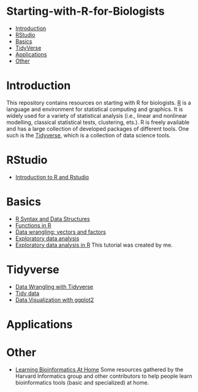 # Starting-with-R-for-Biologists

 - [Introduction](https://github.com/danhtruong/Starting-with-R-for-Biologists/#introduction)
 - [RStudio](https://github.com/danhtruong/Starting-with-R-for-Biologists/#rstudio)
 - [Basics](https://github.com/danhtruong/Starting-with-R-for-Biologists/#basics)
 - [TidyVerse](https://github.com/danhtruong/Starting-with-R-for-Biologists/#tidyverse)
 - [Applications](https://github.com/danhtruong/Starting-with-R-for-Biologists/#applications)
 - [Other](https://github.com/danhtruong/Starting-with-R-for-Biologists/#other)

# Introduction 

This repository contains resources on starting with R for biologists. [R](https://www.r-project.org) is a language and environment for statistical computing and graphics. It is widely used for a variety of statistical analysis (i.e., linear and nonlinear modelling, classical statistical tests, clustering, ets.). R is freely available and has a large collection of developed packages of different tools. One such is the [Tidyverse](https://www.tidyverse.org), which is a collection of data science tools. 

# RStudio

 - [Introduction to R and Rstudio](https://hbctraining.github.io/Training-modules/IntroR/lessons/01_Intro-to-R.html)

# Basics

 - [R Syntax and Data Structures](https://hbctraining.github.io/Training-modules/IntroR/lessons/02_syntax_and_data_structures.html)
 - [Functions in R](https://hbctraining.github.io/Training-modules/IntroR/lessons/03_functions-and-arguments.html)
 - [Data wrangling: vectors and factors](https://hbctraining.github.io/Training-modules/IntroR/lessons/04_data-wrangling.html)
 - [Exploratory data analysis](https://biodatascience.github.io/compbio/eda/EDA.html)
 - [Exploratory data analysis in R](https://danhdtruong.com/Exploratory-Data-Analysis-in-R/) This tutorial was created by me. 

# Tidyverse

 - [Data Wrangling with Tidyverse](https://hbctraining.github.io/Intro-to-R-flipped/lessons/15_tidyverse.html)
 - [Tidy data](https://r4ds.had.co.nz/tidy-data.html)
 - [Data Visualization with ggplot2](https://github.com/hbctraining/Training-modules/blob/master/Tidyverse_ggplot2/lessons/03_ggplot2.md)

# Applications

# Other

 - [Learning Bioinformatics At Home](https://github.com/harvardinformatics/learning-bioinformatics-at-home) Some resources gathered by the Harvard Informatics group and other contributors to help people learn bioinformatics tools (basic and specialized) at home.

